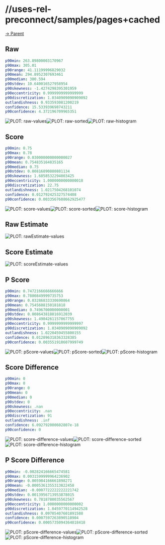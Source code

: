 
# //uses-rel-preconnect/samples/pages+cached

[→ Parent](../..)


## Raw


```yaml
p90min: 263.89800003170967
p90max: 305.01
p90range: 41.11199996829032
p90mean: 294.8952307693461
p90median: 300.594
p90stdev: 10.640016527958954
p90skewness: -1.4274298395301959
p90eccentricity: 0.9999999999999999
p90discretization: 1.0340909090909092
outlandishness: 0.933593081200219
confidence: 15.533939698743211
p90confidence: 4.372196709965351

```

![PLOT: raw-values](./raw/values.svg)![PLOT: raw-sorted](./raw/sorted.svg)![PLOT: raw-histogram](./raw/histogram.svg)
## Score


```yaml
p90min: 0.75
p90max: 0.78
p90range: 0.030000000000000027
p90mean: 0.754835164835165
p90median: 0.75
p90stdev: 0.00816890880881134
p90skewness: 1.6858532294003425
p90eccentricity: 1.0000000000000018
p90discretization: 22.75
outlandishness: 1.0217504268101074
confidence: 0.012792425327574408
p90confidence: 0.0033567688662925477

```

![PLOT: score-values](./score/values.svg)![PLOT: score-sorted](./score/sorted.svg)![PLOT: score-histogram](./score/histogram.svg)
## Raw Estimate

![PLOT: rawEstimate-values](./rawEstimate/values.svg)
## Score Estimate

![PLOT: scoreEstimate-values](./scoreEstimate/values.svg)
## P Score


```yaml
p90min: 0.7472166666666666
p90max: 0.7800849999735753
p90range: 0.03286833330690864
p90mean: 0.7545608150181818
p90median: 0.7496700000000001
p90stdev: 0.008643818016912039
p90skewness: 1.4904261157067755
p90eccentricity: 0.9999999999999997
p90discretization: 1.0340909090909092
outlandishness: 1.0220459455800155
confidence: 0.012896318363328385
p90confidence: 0.003551918607999749

```

![PLOT: pScore-values](./pScore/values.svg)![PLOT: pScore-sorted](./pScore/sorted.svg)![PLOT: pScore-histogram](./pScore/histogram.svg)
## Score Difference


```yaml
p90min: 0
p90max: 0
p90range: 0
p90mean: 0
p90median: 0
p90stdev: 0
p90skewness: .nan
p90eccentricity: .nan
p90discretization: 91
outlandishness: .inf
confidence: 6.092792000602807e-18
p90confidence: 0

```

![PLOT: score-difference-values](./score-difference/values.svg)![PLOT: score-difference-sorted](./score-difference/sorted.svg)![PLOT: score-difference-histogram](./score-difference/histogram.svg)
## P Score Difference


```yaml
p90min: -0.002824166665474581
p90max: 0.0031599999964236902
p90range: 0.005984166661898271
p90mean: -0.0005361355313822458
p90median: -0.0007722222222221742
p90stdev: 0.0013956713953878015
p90skewness: 0.7818780035562567
p90eccentricity: 1.0000000000000002
p90discretization: 1.0459770114942528
outlandishness: 0.09705407601891508
confidence: 0.0007597263890518904
p90confidence: 0.0005735094364818418

```

![PLOT: pScore-difference-values](./pScore-difference/values.svg)![PLOT: pScore-difference-sorted](./pScore-difference/sorted.svg)![PLOT: pScore-difference-histogram](./pScore-difference/histogram.svg)